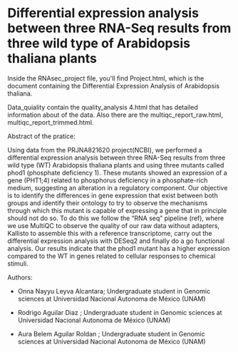 # Differential expression analysis between three RNA-Seq results from three wild type of Arabidopsis thaliana plants

Inside the RNAsec_project file, you'll find Project.html, which is the document containing the Differential Expression Analysis of Arabidopsis thaliana.

Data_quiality contain the quality_analysis 4.html that has detailed information about of the data. Also there are the multiqc_report_raw.html, multiqc_report_trimmed.html.

Abstract of the pratice: 

Using data from the PRJNA821620 project(NCBI), we performed a differential expression analysis between three RNA-Seq results from three wild type (WT) Arabidopsis thaliana plants and using three mutants called phod1 (phosphate deficiency 1). These mutants showed an expression of a gene (PHT1;4) related to phosphorus deficiency in a phosphate-rich medium, suggesting an alteration in a regulatory component. Our objective is to identify the differences in gene expression that exist between both groups and identify their ontology to try to observe the mechanisms through which this mutant is capable of expressing a gene that in principle should not do so. To do this we follow the “RNA seq” pipeline (ref), where we use MultiQC to observe the quality of our raw data without adapters, Kallisto to assemble this with a reference transcriptome, carry out the differential expression analysis with DESeq2 and finally do a go functional analysis. Our results indicate that the phod1 mutant has a higher expression compared to the WT in genes related to cellular responses to chemical stimuli.


Authors: 

- Onna Nayyu Leyva Alcantara; Undergraduate student in Genomic sciences at Universidad Nacional Autonoma de México (UNAM)      

- Rodrigo Aguilar Diaz      ; Undergraduate student in Genomic sciences at Universidad Nacional Autonoma de México (UNAM)      

- Aura Belem Aguilar Roldan ; Undergraduate student in Genomic sciences at Universidad Nacional Autonoma de México (UNAM)     
